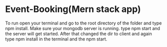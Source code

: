 # Event-Booking(Mern stack app)
To run open your terminal and go to the root directory of the folder and type npm install.
Make sure your mongodb server is running.
type npm start and the server will get started.
After that changed the dir to client and again type npm install in the terminal and the npm start.
